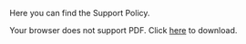 Here you can find the Support Policy.

Your browser does not support PDF. Click [here](https://cdn.document360.io/5a1d58df-64ce-42a2-8b23-688477d32f33/Images/Documentation/Support%20Policy%20%20senhasegura.pdf) to download.

